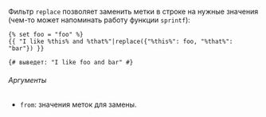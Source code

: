Фильтр ```replace``` позволяет заменить метки в строке на нужные значения (чем-то может напоминать работу функции ```sprintf```):

```twig
{% set foo = "foo" %}
{{ "I like %this% and %that%"|replace({"%this%": foo, "%that%": "bar"}) }}

{# выведет: "I like foo and bar" #}
```

###### Аргументы

- ```from```: значения меток для замены.
